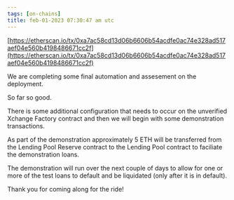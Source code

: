 ```yaml
---
tags: [on-chains]
title: feb-01-2023 07:30:47 am utc
---
```


[https://etherscan.io/tx/0xa7ac58cd13d06b6606b54acdfe0ac74e328ad517aef04e560b4198486671cc2f](https://etherscan.io/tx/0xa7ac58cd13d06b6606b54acdfe0ac74e328ad517aef04e560b4198486671cc2f)

We are completing some final automation and assesement on the deployment.

So far so good.

There is some additional configuration that needs to occur on the unverified Xchange Factory contract and then we will begin with some demonstration transactions.

As part of the demonstration approximately 5 ETH will be transferred from the Lending Pool Reserve contract to the Lending Pool contract to faciliate the demonstration loans.

The demonstration will run over the next couple of days to allow for one or more of the test loans to default and be liquidated (only after it is in default).

Thank you for coming along for the ride!
